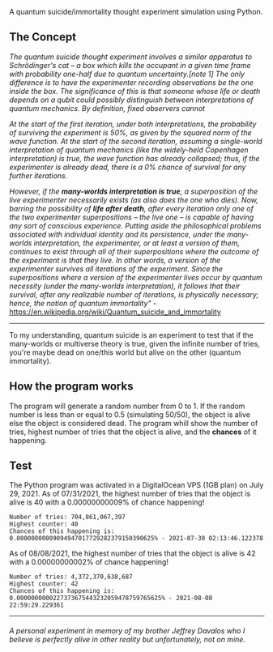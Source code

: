 A quantum suicide/immortality thought experiment simulation using Python. 

## The Concept

_The quantum suicide thought experiment involves a similar apparatus to Schrödinger's cat – a box which kills the occupant in a given time frame with probability one-half due to quantum uncertainty.[note 1] The only difference is to have the experimenter recording observations be the one inside the box. The significance of this is that someone whose life or death depends on a qubit could possibly distinguish between interpretations of quantum mechanics. By definition, fixed observers cannot_

_At the start of the first iteration, under both interpretations, the probability of surviving the experiment is 50%, as given by the squared norm of the wave function. At the start of the second iteration, assuming a single-world interpretation of quantum mechanics (like the widely-held Copenhagen interpretation) is true, the wave function has already collapsed; thus, if the experimenter is already dead, there is a 0% chance of survival for any further iterations._

_However, if the **many-worlds interpretation is true**, a superposition of the live experimenter necessarily exists (as also does the one who dies). Now, barring the possibility of **life after death**, after every iteration only one of the two experimenter superpositions – the live one – is capable of having any sort of conscious experience. Putting aside the philosophical problems associated with individual identity and its persistence, under the many-worlds interpretation, the experimenter, or at least a version of them, continues to exist through all of their superpositions where the outcome of the experiment is that they live. In other words, a version of the experimenter survives all iterations of the experiment. Since the superpositions where a version of the experimenter lives occur by quantum necessity (under the many-worlds interpretation), it follows that their survival, after any realizable number of iterations, is physically necessary; hence, the notion of quantum immortality"_ - https://en.wikipedia.org/wiki/Quantum_suicide_and_immortality

------------------------
To my understanding, quantum suicide is an experiment to test that if the many-worlds or multiverse theory is true, given the infinite number of tries, you're maybe dead on one/this world but alive on the other (quantum immortality).

## How the program works
The program will generate a random number from 0 to 1. If the random number is less than or equal to 0.5 (simulating 50/50), the object is alive else the object is considered dead. The program whill show the number of tries, highest number of tries that the object is alive, and the **chances** of it happening.

## Test
The Python program was activated in a DigitalOcean VPS (1GB plan) on July 29, 2021.
As of 07/31/2021, the highest number of tries that the object is alive is 40 with a 0.00000000009% of chance happening!

```
Number of tries: 704,861,067,397
Highest counter: 40
Chances of this happening is: 0.00000000009094947017729282379150390625% - 2021-07-30 02:13:46.122378
```
As of 08/08/2021, the highest number of tries that the object is alive is 42 with a 0.00000000002% of chance happening!

```
Number of tries: 4,372,370,638,687
Highest counter: 42
Chances of this happening is: 0.0000000000227373675443232059478759765625% - 2021-08-08 22:59:29.229361
```
------------------------
###### A personal experiment in memory of my brother Jeffrey Davalos who I believe is perfectly alive in other reality but unfortunately, not on mine.
